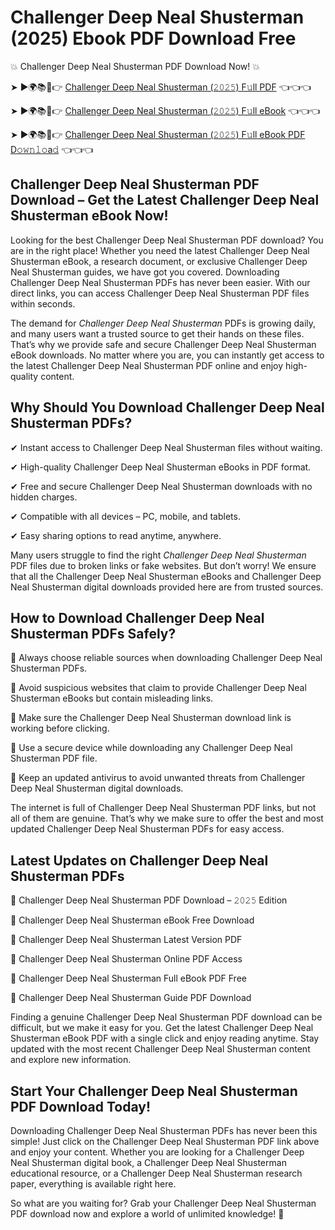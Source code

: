 # Challenger Deep Neal Shusterman (2025) Ebook PDF Download Free

💥 Challenger Deep Neal Shusterman PDF Download Now! 💥

➤ ►🌍📚📱👉 [Challenger Deep Neal Shusterman (𝟸𝟶𝟸𝟻) F𝚞ll PDF](https://getpdf.xyz/challenger-deep-neal-shusterman) 👈👈👈


➤ ►🌍📚📱👉 [Challenger Deep Neal Shusterman (𝟸𝟶𝟸𝟻) F𝚞ll eBook](https://getpdf.xyz/challenger-deep-neal-shusterman) 👈👈👈


➤ ►🌍📚📱👉 [Challenger Deep Neal Shusterman (𝟸𝟶𝟸𝟻) F𝚞ll eBook PDF D𝚘𝚠𝚗𝚕𝚘a𝚍](https://getpdf.xyz/challenger-deep-neal-shusterman) 👈👈👈


## Challenger Deep Neal Shusterman PDF Download – Get the Latest Challenger Deep Neal Shusterman eBook Now!

Looking for the best Challenger Deep Neal Shusterman PDF download? You are in the right place! Whether you need the latest Challenger Deep Neal Shusterman eBook, a research document, or exclusive Challenger Deep Neal Shusterman guides, we have got you covered. Downloading Challenger Deep Neal Shusterman PDFs has never been easier. With our direct links, you can access Challenger Deep Neal Shusterman PDF files within seconds.

The demand for *Challenger Deep Neal Shusterman* PDFs is growing daily, and many users want a trusted source to get their hands on these files. That’s why we provide safe and secure Challenger Deep Neal Shusterman eBook downloads. No matter where you are, you can instantly get access to the latest Challenger Deep Neal Shusterman PDF online and enjoy high-quality content.

## Why Should You Download Challenger Deep Neal Shusterman PDFs?

✔ Instant access to Challenger Deep Neal Shusterman files without waiting.

✔ High-quality Challenger Deep Neal Shusterman eBooks in PDF format.

✔ Free and secure Challenger Deep Neal Shusterman downloads with no hidden charges.

✔ Compatible with all devices – PC, mobile, and tablets.

✔ Easy sharing options to read anytime, anywhere.

Many users struggle to find the right *Challenger Deep Neal Shusterman* PDF files due to broken links or fake websites. But don’t worry! We ensure that all the Challenger Deep Neal Shusterman eBooks and Challenger Deep Neal Shusterman digital downloads provided here are from trusted sources.

## How to Download Challenger Deep Neal Shusterman PDFs Safely?

📌 Always choose reliable sources when downloading Challenger Deep Neal Shusterman PDFs.

📌 Avoid suspicious websites that claim to provide Challenger Deep Neal Shusterman eBooks but contain misleading links.

📌 Make sure the Challenger Deep Neal Shusterman download link is working before clicking.

📌 Use a secure device while downloading any Challenger Deep Neal Shusterman PDF file.

📌 Keep an updated antivirus to avoid unwanted threats from Challenger Deep Neal Shusterman digital downloads.

The internet is full of Challenger Deep Neal Shusterman PDF links, but not all of them are genuine. That’s why we make sure to offer the best and most updated Challenger Deep Neal Shusterman PDFs for easy access.

## Latest Updates on Challenger Deep Neal Shusterman PDFs

🔹 Challenger Deep Neal Shusterman PDF Download – 𝟸𝟶𝟸𝟻 Edition

🔹 Challenger Deep Neal Shusterman eBook Free Download

🔹 Challenger Deep Neal Shusterman Latest Version PDF

🔹 Challenger Deep Neal Shusterman Online PDF Access

🔹 Challenger Deep Neal Shusterman Full eBook PDF Free

🔹 Challenger Deep Neal Shusterman Guide PDF Download

Finding a genuine Challenger Deep Neal Shusterman PDF download can be difficult, but we make it easy for you. Get the latest Challenger Deep Neal Shusterman eBook PDF with a single click and enjoy reading anytime. Stay updated with the most recent Challenger Deep Neal Shusterman content and explore new information.

## Start Your Challenger Deep Neal Shusterman PDF Download Today!

Downloading Challenger Deep Neal Shusterman PDFs has never been this simple! Just click on the Challenger Deep Neal Shusterman PDF link above and enjoy your content. Whether you are looking for a Challenger Deep Neal Shusterman digital book, a Challenger Deep Neal Shusterman educational resource, or a Challenger Deep Neal Shusterman research paper, everything is available right here.

So what are you waiting for? Grab your Challenger Deep Neal Shusterman PDF download now and explore a world of unlimited knowledge! 🚀